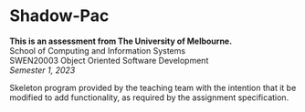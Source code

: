 # Shadow-Pac
**This is an assessment from The University of Melbourne.** <br />
School of Computing and Information Systems <br />
SWEN20003 Object Oriented Software Development <br />
_Semester 1, 2023_ <br />

Skeleton program provided by the teaching team with the intention that it be modified to add functionality, as required by the assignment specification. <br />
